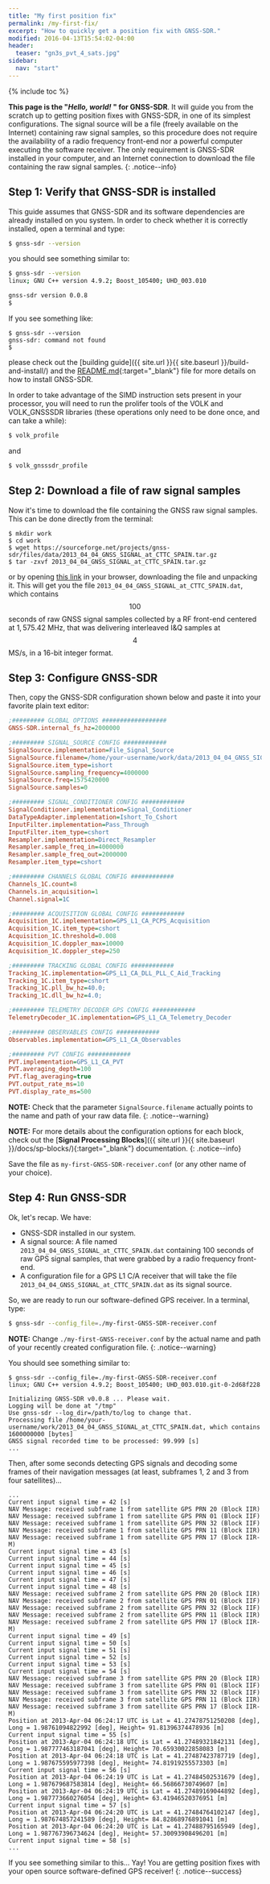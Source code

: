 ```yaml
---
title: "My first position fix"
permalink: /my-first-fix/
excerpt: "How to quickly get a position fix with GNSS-SDR."
modified: 2016-04-13T15:54:02-04:00
header:
  teaser: "gn3s_pvt_4_sats.jpg"
sidebar:
  nav: "start"
---
```

{% include toc %}

**This page is the "_Hello, world!_ " for GNSS-SDR**. It will guide you from the scratch up to getting position fixes with GNSS-SDR, in one of its simplest configurations. The signal source will be a file (freely available on the Internet) containing raw signal samples, so this procedure does not require the availability of a radio frequency front-end nor a powerful computer executing the software receiver. The only requirement is GNSS-SDR installed in your computer, and an Internet connection to download the file containing the raw signal samples.
{: .notice--info}

## Step 1: Verify that GNSS-SDR is installed

This guide assumes that GNSS-SDR and its software dependencies are already installed on you system. In order to check whether it is correctly installed, open a terminal and type:

```bash
$ gnss-sdr --version
```

you should see something similar to:

```bash
$ gnss-sdr --version
linux; GNU C++ version 4.9.2; Boost_105400; UHD_003.010

gnss-sdr version 0.0.8
$
```

If you see something like:

```
$ gnss-sdr --version
gnss-sdr: command not found
$
```

please check out the [building guide]({{ site.url }}{{ site.baseurl }}/build-and-install/) and the [README.md](https://github.com/gnss-sdr/gnss-sdr/blob/master/README.md){:target="_blank"} file for more details on how to install GNSS-SDR.

In order to take advantage of the SIMD instruction sets present in your processor, you will need to run the prolifer tools of the VOLK and VOLK_GNSSSDR libraries (these operations only need to be done once, and can take a while):

```bash
$ volk_profile
```

and

```bash
$ volk_gnsssdr_profile
```

## Step 2: Download a file of raw signal samples

Now it's time to download the file containing the GNSS raw signal samples. This can be done directly from the terminal:

```
$ mkdir work
$ cd work
$ wget https://sourceforge.net/projects/gnss-sdr/files/data/2013_04_04_GNSS_SIGNAL_at_CTTC_SPAIN.tar.gz
$ tar -zxvf 2013_04_04_GNSS_SIGNAL_at_CTTC_SPAIN.tar.gz
```

or by opening [this link](https://sourceforge.net/projects/gnss-sdr/files/data/2013_04_04_GNSS_SIGNAL_at_CTTC_SPAIN.tar.gz/download) in your browser, downloading the file and unpacking it. This will get you the file `2013_04_04_GNSS_SIGNAL_at_CTTC_SPAIN.dat`, which contains $$ 100 $$ seconds of raw GNSS signal samples collected by a RF front-end centered at $1,575.42$ MHz, that was delivering interleaved I&Q samples at $$ 4 $$ MS/s, in a 16-bit integer format.


## Step 3: Configure GNSS-SDR

Then, copy the GNSS-SDR configuration shown below and paste it into your favorite plain text editor:

```ini
;######### GLOBAL OPTIONS ##################
GNSS-SDR.internal_fs_hz=2000000

;######### SIGNAL_SOURCE CONFIG ############
SignalSource.implementation=File_Signal_Source
SignalSource.filename=/home/your-username/work/data/2013_04_04_GNSS_SIGNAL_at_CTTC_SPAIN.dat
SignalSource.item_type=ishort
SignalSource.sampling_frequency=4000000
SignalSource.freq=1575420000
SignalSource.samples=0

;######### SIGNAL_CONDITIONER CONFIG ############
SignalConditioner.implementation=Signal_Conditioner
DataTypeAdapter.implementation=Ishort_To_Cshort
InputFilter.implementation=Pass_Through
InputFilter.item_type=cshort
Resampler.implementation=Direct_Resampler
Resampler.sample_freq_in=4000000
Resampler.sample_freq_out=2000000
Resampler.item_type=cshort

;######### CHANNELS GLOBAL CONFIG ############
Channels_1C.count=8
Channels.in_acquisition=1
Channel.signal=1C

;######### ACQUISITION GLOBAL CONFIG ############
Acquisition_1C.implementation=GPS_L1_CA_PCPS_Acquisition
Acquisition_1C.item_type=cshort
Acquisition_1C.threshold=0.008
Acquisition_1C.doppler_max=10000
Acquisition_1C.doppler_step=250

;######### TRACKING GLOBAL CONFIG ############
Tracking_1C.implementation=GPS_L1_CA_DLL_PLL_C_Aid_Tracking
Tracking_1C.item_type=cshort
Tracking_1C.pll_bw_hz=40.0;
Tracking_1C.dll_bw_hz=4.0;

;######### TELEMETRY DECODER GPS CONFIG ############
TelemetryDecoder_1C.implementation=GPS_L1_CA_Telemetry_Decoder

;######### OBSERVABLES CONFIG ############
Observables.implementation=GPS_L1_CA_Observables

;######### PVT CONFIG ############
PVT.implementation=GPS_L1_CA_PVT
PVT.averaging_depth=100
PVT.flag_averaging=true
PVT.output_rate_ms=10
PVT.display_rate_ms=500
```

**NOTE:** Check that the parameter `SignalSource.filename` actually points to the name and path of your raw data file.
{: .notice--warning}

**NOTE:** For more details about the configuration options for each block, check out the [**Signal Processing Blocks**]({{ site.url }}{{ site.baseurl }}/docs/sp-blocks/){:target="_blank"} documentation.
{: .notice--info}

Save the file as `my-first-GNSS-SDR-receiver.conf` (or any other name of your choice).

## Step 4: Run GNSS-SDR

Ok, let's recap. We have:

* GNSS-SDR installed in our system.
* A signal source: A file named `2013_04_04_GNSS_SIGNAL_at_CTTC_SPAIN.dat` containing 100 seconds of raw GPS signal samples, that were grabbed by a radio frequency front-end.
* A configuration file for a GPS L1 C/A receiver that will take the file `2013_04_04_GNSS_SIGNAL_at_CTTC_SPAIN.dat` as its signal source.

So, we are ready to run our software-defined GPS receiver. In a terminal, type:

```bash
$ gnss-sdr --config_file=./my-first-GNSS-SDR-receiver.conf
```

**NOTE:** Change `./my-first-GNSS-receiver.conf` by the actual name and path of your recently created configuration file.
{: .notice--warning}

You should see something similar to:

```
$ gnss-sdr --config_file=./my-first-GNSS-SDR-receiver.conf
linux; GNU C++ version 4.9.2; Boost_105400; UHD_003.010.git-0-2d68f228

Initializing GNSS-SDR v0.0.8 ... Please wait.
Logging will be done at "/tmp"
Use gnss-sdr --log_dir=/path/to/log to change that.
Processing file /home/your-username/work/2013_04_04_GNSS_SIGNAL_at_CTTC_SPAIN.dat, which contains 1600000000 [bytes]
GNSS signal recorded time to be processed: 99.999 [s]
...
```

Then, after some seconds detecting GPS signals and decoding some frames of their navigation messages (at least, subframes 1, 2 and 3 from four satellites)...

```
...
Current input signal time = 42 [s]
NAV Message: received subframe 1 from satellite GPS PRN 20 (Block IIR)
NAV Message: received subframe 1 from satellite GPS PRN 01 (Block IIF)
NAV Message: received subframe 1 from satellite GPS PRN 32 (Block IIF)
NAV Message: received subframe 1 from satellite GPS PRN 11 (Block IIR)
NAV Message: received subframe 1 from satellite GPS PRN 17 (Block IIR-M)
Current input signal time = 43 [s]
Current input signal time = 44 [s]
Current input signal time = 45 [s]
Current input signal time = 46 [s]
Current input signal time = 47 [s]
Current input signal time = 48 [s]
NAV Message: received subframe 2 from satellite GPS PRN 20 (Block IIR)
NAV Message: received subframe 2 from satellite GPS PRN 01 (Block IIF)
NAV Message: received subframe 2 from satellite GPS PRN 32 (Block IIF)
NAV Message: received subframe 2 from satellite GPS PRN 11 (Block IIR)
NAV Message: received subframe 2 from satellite GPS PRN 17 (Block IIR-M)
Current input signal time = 49 [s]
Current input signal time = 50 [s]
Current input signal time = 51 [s]
Current input signal time = 52 [s]
Current input signal time = 53 [s]
Current input signal time = 54 [s]
NAV Message: received subframe 3 from satellite GPS PRN 20 (Block IIR)
NAV Message: received subframe 3 from satellite GPS PRN 01 (Block IIF)
NAV Message: received subframe 3 from satellite GPS PRN 32 (Block IIF)
NAV Message: received subframe 3 from satellite GPS PRN 11 (Block IIR)
NAV Message: received subframe 3 from satellite GPS PRN 17 (Block IIR-M)
Position at 2013-Apr-04 06:24:17 UTC is Lat = 41.27478751250208 [deg], Long = 1.98761094822992 [deg], Height= 91.81396374478936 [m]
Current input signal time = 55 [s]
Position at 2013-Apr-04 06:24:18 UTC is Lat = 41.27489321842131 [deg], Long = 1.987777463187041 [deg], Height= 70.65930022858083 [m]
Position at 2013-Apr-04 06:24:18 UTC is Lat = 41.27487423787719 [deg], Long = 1.987675595977398 [deg], Height= 74.81919255573303 [m]
Current input signal time = 56 [s]
Position at 2013-Apr-04 06:24:19 UTC is Lat = 41.27484502531679 [deg], Long = 1.987679687583814 [deg], Height= 66.56866730749607 [m]
Position at 2013-Apr-04 06:24:19 UTC is Lat = 41.27489169044892 [deg], Long = 1.987773660276054 [deg], Height= 63.41946520376951 [m]
Current input signal time = 57 [s]
Position at 2013-Apr-04 06:24:20 UTC is Lat = 41.27484764102147 [deg], Long = 1.987674857241589 [deg], Height= 84.82868976891041 [m]
Position at 2013-Apr-04 06:24:20 UTC is Lat = 41.27488795165949 [deg], Long = 1.987767396734624 [deg], Height= 57.30093908496201 [m]
Current input signal time = 58 [s]
...
```


If you see something similar to this... Yay! You are getting position fixes with your open source software-defined GPS receiver!
{: .notice--success}
